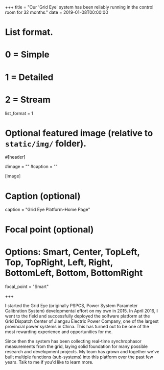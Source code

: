 +++
title = "Our 'Grid Eye' system has been reliably running in the control room for 32 months."
date = 2019-01-08T00:00:00

# List format.
#   0 = Simple
#   1 = Detailed
#   2 = Stream
list_format = 1

# Optional featured image (relative to `static/img/` folder).
#[header]

#image = ""
#caption = ""

[image]
  # Caption (optional)
  caption = "Grid Eye Platform-Home Page"
  
  # Focal point (optional)
  # Options: Smart, Center, TopLeft, Top, TopRight, Left, Right, BottomLeft, Bottom, BottomRight
  focal_point = "Smart"

+++

I started the Grid Eye (originally PSPCS, Power System Parameter Calibration System) developmental effort on my own in 2015. In April 2016, I went to the field and successfully deployed the solfware platform at the Grid Dispatch Center of Jiangsu Electric Power Company, one of the largest provincial power systems in China. This has turned out to be one of the most rewarding experience and opportunities for me. 

Since then the system has been collecting real-time synchrophasor measurements from the grid, laying solid foundation for many possible research and development projects. My team has grown and together we've built multiple functions (sub-systems) into this platform over the past few years. Talk to me if you'd like to learn more.
